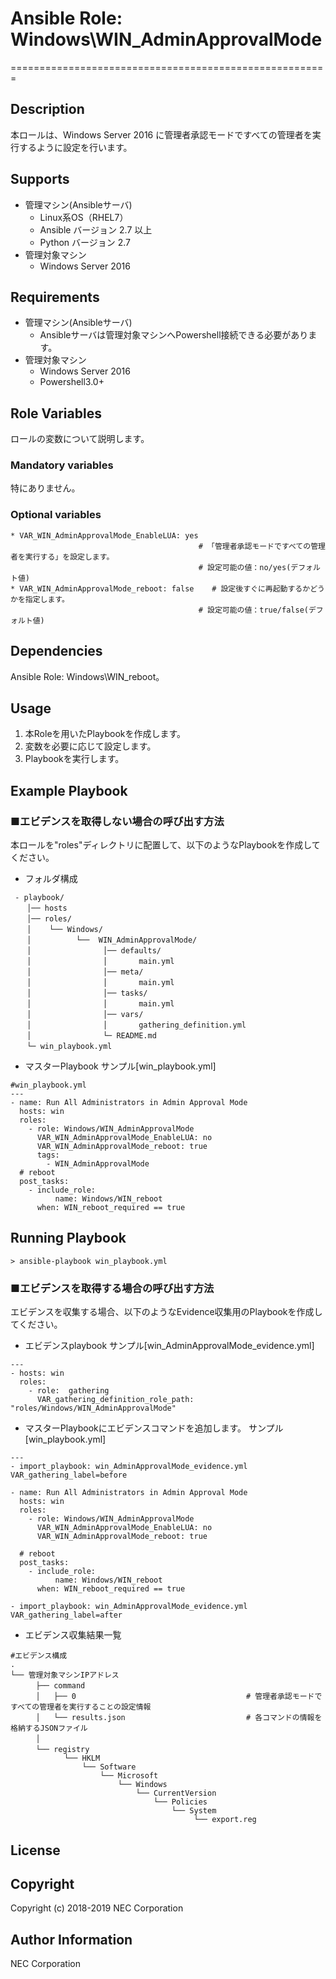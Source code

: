 # Ansible Role: Windows\WIN\_AdminApprovalMode
=======================================================

## Description
本ロールは、Windows Server 2016 に管理者承認モードですべての管理者を実行するように設定を行います。

## Supports
- 管理マシン(Ansibleサーバ)
  * Linux系OS（RHEL7）
  * Ansible バージョン 2.7 以上
  * Python バージョン 2.7
- 管理対象マシン
  * Windows Server 2016

## Requirements
- 管理マシン(Ansibleサーバ)
  * Ansibleサーバは管理対象マシンへPowershell接続できる必要があります。
- 管理対象マシン
  * Windows Server 2016
  * Powershell3.0+

## Role Variables

ロールの変数について説明します。

### Mandatory variables

特にありません。

### Optional variables

~~~
* VAR_WIN_AdminApprovalMode_EnableLUA: yes
                                          # 「管理者承認モードですべての管理者を実行する」を設定します。
                                          # 設定可能の値：no/yes(デフォルト値)
* VAR_WIN_AdminApprovalMode_reboot: false    # 設定後すぐに再起動するかどうかを指定します。
                                          # 設定可能の値：true/false(デフォルト値)
~~~

## Dependencies

Ansible Role: Windows\WIN\_reboot。

## Usage

1. 本Roleを用いたPlaybookを作成します。
2. 変数を必要に応じて設定します。
3. Playbookを実行します。

## Example Playbook

### ■エビデンスを取得しない場合の呼び出す方法

本ロールを"roles"ディレクトリに配置して、以下のようなPlaybookを作成してください。

- フォルダ構成

~~~
 - playbook/
　  │── hosts
　  │── roles/
　  │    └── Windows/
　  │          └──  WIN_AdminApprovalMode/
　  │                │── defaults/
　  │                │       main.yml
　  │                │── meta/
　  │                │       main.yml
　  │                │── tasks/
　  │                │       main.yml
　  │                │── vars/
　  │                │       gathering_definition.yml
　  │                └─ README.md
　  └─ win_playbook.yml
~~~

- マスターPlaybook サンプル[win\_playbook.yml]

~~~
#win_playbook.yml
---
- name: Run All Administrators in Admin Approval Mode
  hosts: win
  roles:
    - role: Windows/WIN_AdminApprovalMode
      VAR_WIN_AdminApprovalMode_EnableLUA: no
      VAR_WIN_AdminApprovalMode_reboot: true
      tags:
        - WIN_AdminApprovalMode
  # reboot
  post_tasks:
    - include_role:
          name: Windows/WIN_reboot
      when: WIN_reboot_required == true
~~~

## Running Playbook

~~~
> ansible-playbook win_playbook.yml
~~~

### ■エビデンスを取得する場合の呼び出す方法

エビデンスを収集する場合、以下のようなEvidence収集用のPlaybookを作成してください。  

- エビデンスplaybook サンプル[win\_AdminApprovalMode\_evidence.yml]

~~~
---
- hosts: win
  roles:
    - role:  gathering 
      VAR_gathering_definition_role_path: "roles/Windows/WIN_AdminApprovalMode"
~~~

- マスターPlaybookにエビデンスコマンドを追加します。 サンプル[win\_playbook.yml]

~~~
---
- import_playbook: win_AdminApprovalMode_evidence.yml VAR_gathering_label=before

- name: Run All Administrators in Admin Approval Mode
  hosts: win
  roles:
    - role: Windows/WIN_AdminApprovalMode
      VAR_WIN_AdminApprovalMode_EnableLUA: no
      VAR_WIN_AdminApprovalMode_reboot: true

  # reboot
  post_tasks:
    - include_role:
          name: Windows/WIN_reboot
      when: WIN_reboot_required == true

- import_playbook: win_AdminApprovalMode_evidence.yml VAR_gathering_label=after
~~~

- エビデンス収集結果一覧

~~~
#エビデンス構成
.
└── 管理対象マシンIPアドレス
　    ├── command
　    │   ├── 0                                      # 管理者承認モードですべての管理者を実行することの設定情報
　    │   └── results.json                           # 各コマンドの情報を格納するJSONファイル
　    │
　    └── registry
            └── HKLM
                └── Software
                    └── Microsoft
                        └── Windows
                            └── CurrentVersion
                                └── Policies
                                    └── System
                                         └── export.reg
~~~

## License

## Copyright

Copyright (c) 2018-2019 NEC Corporation

## Author Information

NEC Corporation

